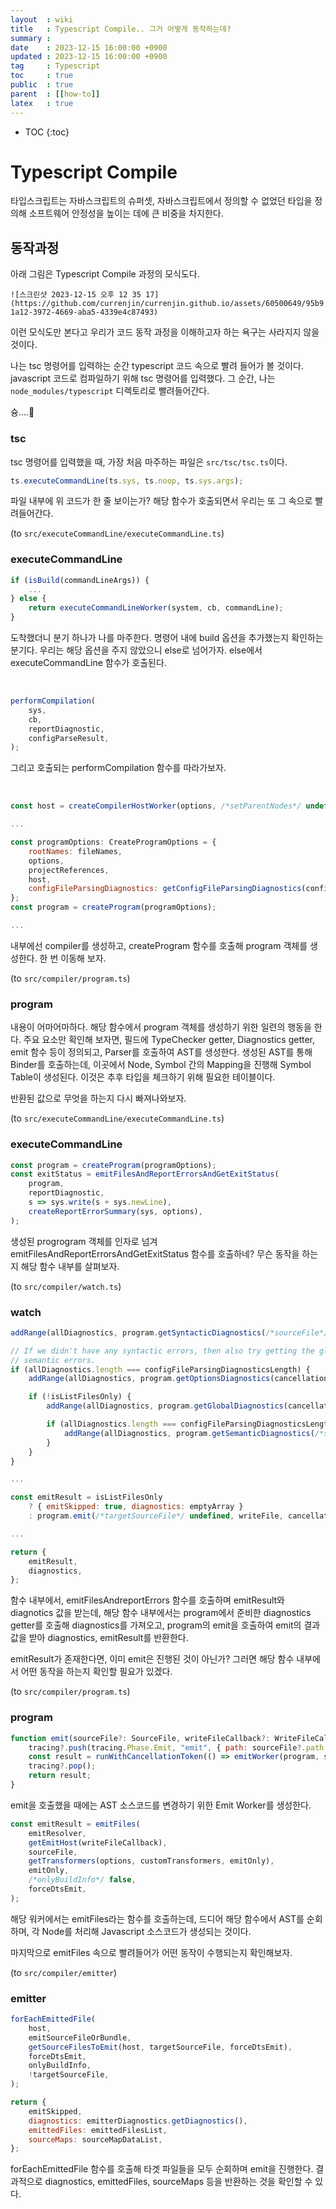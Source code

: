 ```yaml
---
layout  : wiki
title   : Typescript Compile.. 그거 어떻게 동작하는데?
summary :
date    : 2023-12-15 16:00:00 +0900
updated : 2023-12-15 16:00:00 +0900
tag     : Typescript
toc     : true
public  : true
parent  : [[how-to]]
latex   : true
---
```

* TOC
{:toc}

# Typescript Compile

타입스크립트는 자바스크립트의 슈퍼셋, 자바스크립트에서 정의할 수 없었던 타입을 정의해 소프트웨어 안정성을 높이는 데에 큰 비중을 차지한다.

## 동작과정 

아래 그림은 Typescript Compile 과정의 모식도다.

`![스크린샷 2023-12-15 오후 12 35 17](https://github.com/currenjin/currenjin.github.io/assets/60500649/95b91a12-3972-4669-aba5-4339e4c87493)`

이런 모식도만 본다고 우리가 코드 동작 과정을 이해하고자 하는 욕구는 사라지지 않을 것이다.

나는 tsc 명령어를 입력하는 순간 typescript 코드 속으로 빨려 들어가 볼 것이다. javascript 코드로 컴파일하기 위해 tsc 명령어를 입력했다. 그 순간, 나는 `node_modules/typescript` 디렉토리로 빨려들어간다.

슝….🚀

### tsc

tsc 명령어를 입력했을 때, 가장 처음 마주하는 파일은 `src/tsc/tsc.ts`이다.

```javascript
ts.executeCommandLine(ts.sys, ts.noop, ts.sys.args);
```

파일 내부에 위 코드가 한 줄 보이는가? 해당 함수가 호출되면서 우리는 또 그 속으로 빨려들어간다.

(to `src/executeCommandLine/executeCommandLine.ts`)

### executeCommandLine

```javascript
if (isBuild(commandLineArgs)) {
	...
} else {
	return executeCommandLineWorker(system, cb, commandLine);
}
```

도착했더니 분기 하나가 나를 마주한다. 명령어 내에 build 옵션을 추가했는지 확인하는 분기다. 우리는 해당 옵션을 주지 않았으니 else로 넘어가자. else에서 executeCommandLine 함수가 호출된다.

<br>

```javascript
performCompilation(
    sys,
    cb,
    reportDiagnostic,
    configParseResult,
);
```

그리고 호출되는 performCompilation 함수를 따라가보자.

<br>

```javascript
const host = createCompilerHostWorker(options, /*setParentNodes*/ undefined, sys);

...

const programOptions: CreateProgramOptions = {
    rootNames: fileNames,
    options,
    projectReferences,
    host,
    configFileParsingDiagnostics: getConfigFileParsingDiagnostics(config),
};
const program = createProgram(programOptions);

...
```

내부에선 compiler를 생성하고, createProgram 함수를 호출해 program 객체를 생성한다. 한 번 이동해 보자.

(to `src/compiler/program.ts`)

### program

내용이 어마어마하다. 해당 함수에서 program 객체를 생성하기 위한 일련의 행동을 한다. 주요 요소만 확인해 보자면, 필드에 TypeChecker getter, Diagnostics getter, emit 함수 등이 정의되고, Parser를 호출하여 AST를 생성한다. 생성된 AST를 통해 Binder를 호출하는데, 이곳에서 Node, Symbol 간의 Mapping을 진행해 Symbol Table이 생성된다. 이것은 추후 타입을 체크하기 위해 필요한 테이블이다.

반환된 값으로 무엇을 하는지 다시 빠져나와보자.

(to `src/executeCommandLine/executeCommandLine.ts`)

### executeCommandLine

```javascript
const program = createProgram(programOptions);
const exitStatus = emitFilesAndReportErrorsAndGetExitStatus(
    program,
    reportDiagnostic,
    s => sys.write(s + sys.newLine),
    createReportErrorSummary(sys, options),
);
```

생성된 progrogram 객체를 인자로 넘겨 emitFilesAndReportErrorsAndGetExitStatus 함수를 호출하네? 무슨 동작을 하는지 해당 함수 내부를 살펴보자.

(to `src/compiler/watch.ts`)

### watch

```javascript
addRange(allDiagnostics, program.getSyntacticDiagnostics(/*sourceFile*/ undefined, cancellationToken));

// If we didn't have any syntactic errors, then also try getting the global and
// semantic errors.
if (allDiagnostics.length === configFileParsingDiagnosticsLength) {
    addRange(allDiagnostics, program.getOptionsDiagnostics(cancellationToken));

    if (!isListFilesOnly) {
        addRange(allDiagnostics, program.getGlobalDiagnostics(cancellationToken));

        if (allDiagnostics.length === configFileParsingDiagnosticsLength) {
            addRange(allDiagnostics, program.getSemanticDiagnostics(/*sourceFile*/ undefined, cancellationToken));
        }
    }
}

...

const emitResult = isListFilesOnly
    ? { emitSkipped: true, diagnostics: emptyArray }
    : program.emit(/*targetSourceFile*/ undefined, writeFile, cancellationToken, emitOnlyDtsFiles, customTransformers);

...

return {
    emitResult,
    diagnostics,
};
```

함수 내부에서, emitFilesAndreportErrors 함수를 호출하며 emitResult와 diagnotics 값을 받는데, 해당 함수 내부에서는 program에서 준비한 diagnostics getter를 호출해 diagnostics를 가져오고, program의 emit을 호출하여 emit의 결과값을 받아 diagnostics, emitResult를 반환한다.

emitResult가 존재한다면, 이미 emit은 진행된 것이 아닌가? 그러면 해당 함수 내부에서 어떤 동작을 하는지 확인할 필요가 있겠다.

(to `src/compiler/program.ts`)

### program

```javascript
function emit(sourceFile?: SourceFile, writeFileCallback?: WriteFileCallback, cancellationToken?: CancellationToken, emitOnly?: boolean | EmitOnly, transformers?: CustomTransformers, forceDtsEmit?: boolean): EmitResult {
    tracing?.push(tracing.Phase.Emit, "emit", { path: sourceFile?.path }, /*separateBeginAndEnd*/ true);
    const result = runWithCancellationToken(() => emitWorker(program, sourceFile, writeFileCallback, cancellationToken, emitOnly, transformers, forceDtsEmit));
    tracing?.pop();
    return result;
}
```

emit을 호출했을 때에는 AST 소스코드를 변경하기 위한 Emit Worker를 생성한다.

```javascript
const emitResult = emitFiles(
    emitResolver,
    getEmitHost(writeFileCallback),
    sourceFile,
    getTransformers(options, customTransformers, emitOnly),
    emitOnly,
    /*onlyBuildInfo*/ false,
    forceDtsEmit,
);
```

해당 워커에서는 emitFiles라는 함수를 호출하는데, 드디어 해당 함수에서 AST를 순회하며, 각 Node를 처리해 Javascript 소스코드가 생성되는 것이다.

마지막으로 emitFiles 속으로 빨려들어가 어떤 동작이 수행되는지 확인해보자.

(to `src/compiler/emitter`)

### emitter

```javascript
forEachEmittedFile(
    host,
    emitSourceFileOrBundle,
    getSourceFilesToEmit(host, targetSourceFile, forceDtsEmit),
    forceDtsEmit,
    onlyBuildInfo,
    !targetSourceFile,
);

return {
    emitSkipped,
    diagnostics: emitterDiagnostics.getDiagnostics(),
    emittedFiles: emittedFilesList,
    sourceMaps: sourceMapDataList,
};
```

forEachEmittedFile 함수를 호출해 타겟 파일들을 모두 순회하며 emit을 진행한다. 결과적으로 diagnostics, emittedFiles, sourceMaps 등을 반환하는 것을 확인할 수 있다.